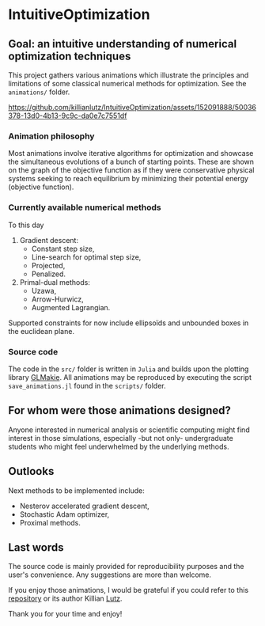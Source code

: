 # IntuitiveOptimization

## Goal: an intuitive understanding of numerical optimization techniques
This project gathers various animations which illustrate the principles and limitations of some classical numerical methods for optimization. See the `animations/` folder. 

https://github.com/killianlutz/IntuitiveOptimization/assets/152091888/50036378-13d0-4b13-9c9c-da0e7c7551df

### Animation philosophy
Most animations involve iterative algorithms for optimization and showcase the simultaneous evolutions of a bunch of starting points. These are shown on the graph of the objective function as if they were conservative physical systems seeking to reach equilibrium by minimizing their potential energy (objective function).

### Currently available numerical methods
To this day
1. Gradient descent:
    * Constant step size,
    * Line-search for optimal step size,
    * Projected,
    * Penalized.
2. Primal-dual methods:
    * Uzawa,
    * Arrow-Hurwicz,
    * Augmented Lagrangian.

Supported constraints for now include ellipsoïds and unbounded boxes in the euclidean plane.

### Source code
The code in the `src/` folder is written in `Julia` and builds upon the plotting library [GLMakie](https://docs.makie.org/stable/). All animations may be reproduced by executing the script `save_animations.jl` found in the `scripts/` folder.

## For whom were those animations designed?
Anyone interested in numerical analysis or scientific computing might find interest in those simulations, especially -but not only- undergraduate students who might feel underwhelmed by the underlying methods.

## Outlooks
Next methods to be implemented include:
* Nesterov accelerated gradient descent,
* Stochastic Adam optimizer,
* Proximal methods.

## Last words
The source code is mainly provided for reproducibility purposes and the user's convenience. Any suggestions are more than welcome.

If you enjoy those animations, I would be grateful if you could refer to this [repository](https://github.com/killianlutz/IntuitiveOptimization) or its author Killian [Lutz](https://github.com/killianlutz).

Thank you for your time and enjoy!
